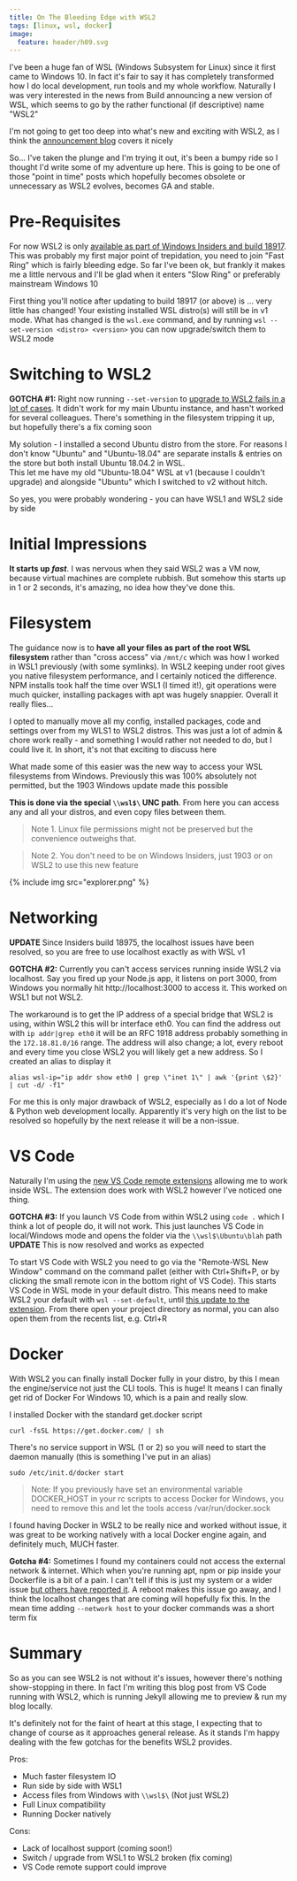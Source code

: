 ```yaml
---
title: On The Bleeding Edge with WSL2
tags: [linux, wsl, docker]
image:
  feature: header/h09.svg
---
```

I've been a huge fan of WSL (Windows Subsystem for Linux) since it first came to Windows 10. In fact it's fair to say it has completely transformed how I do local development, run tools and my whole workflow. Naturally I was very interested in the news from Build announcing a new version of WSL, which seems to go by the rather functional (if descriptive) name "WSL2"

I'm not going to get too deep into what's new and exciting with WSL2, as I think the [announcement blog](https://devblogs.microsoft.com/commandline/announcing-wsl-2/) covers it nicely

So... I've taken the plunge and I'm trying it out, it's been a bumpy ride so I thought I'd write some of my adventure up here. This is going to be one of those "point in time" posts which hopefully becomes obsolete or unnecessary as WSL2 evolves, becomes GA and stable.

<!--more-->

# Pre-Requisites
For now WSL2 is only [available as part of Windows Insiders and build 18917](https://devblogs.microsoft.com/commandline/wsl-2-is-now-available-in-windows-insiders/). This was probably my first major point of trepidation, you need to join "Fast Ring" which is fairly bleeding edge. So far I've been ok, but frankly it makes me a little nervous and I'll be glad when it enters "Slow Ring" or preferably mainstream Windows 10

First thing you'll notice after updating to build 18917 (or above) is ... very little has changed! 
Your existing installed WSL distro(s) will still be in v1 mode. What has changed is the `wsl.exe` command, and by running `wsl --set-version <distro> <version>` you can now upgrade/switch them to WSL2 mode

# Switching to WSL2
**GOTCHA #1:** Right now running `--set-version` to [upgrade to WSL2 fails in a lot of cases](https://github.com/microsoft/WSL/issues/4102). It didn't work for my main Ubuntu instance, and hasn't worked for several colleagues. There's something in the filesystem tripping it up, but hopefully there's a fix coming soon

My solution - I installed a second Ubuntu distro from the store. For reasons I don't know "Ubuntu" and "Ubuntu-18.04" are separate installs & entries on the store but both install Ubuntu 18.04.2 in WSL.  
This let me have my old "Ubuntu-18.04" WSL at v1 (because I couldn't upgrade) and alongside "Ubuntu" which I switched to v2 without hitch. 

So yes, you were probably wondering - you can have WSL1 and WSL2 side by side


# Initial Impressions
**It starts up *fast***. I was nervous when they said WSL2 was a VM now, because virtual machines are complete rubbish. But somehow this starts up in 1 or 2 seconds, it's amazing, no idea how they've done this.


# Filesystem
The guidance now is to **have all your files as part of the root WSL filesystem** rather than "cross access" via `/mnt/c` which was how I worked in WSL1 previously (with some symlinks). In WSL2 keeping under root gives you native filesystem performance, and I certainly noticed the difference. NPM installs took half the time over WSL1 (I timed it!), git operations were much quicker, installing packages with apt was hugely snappier. Overall it really flies...

I opted to manually move all my config, installed packages, code and settings over from my WLS1 to WSL2 distros. This was just a lot of admin & chore work really - and something I would rather not needed to do, but I could live it. In short, it's not that exciting to discuss here

What made some of this easier was the new way to access your WSL filesystems from Windows. Previously this was 100% absolutely not permitted, but the 1903 Windows update made this possible 

**This is done via the special `\\wsl$\` UNC path**. From here you can access any and all your distros, and even copy files between them. 

> Note 1. Linux file permissions might not be preserved but the convenience outweighs that.

> Note 2. You don't need to be on Windows Insiders, just 1903 or on WSL2 to use this new feature

{% include img src="explorer.png" %}

# Networking
**UPDATE** Since Insiders build 18975, the localhost issues have been resolved, so you are free to use localhost exactly as with WSL v1

**GOTCHA #2:** Currently you can't access services running inside WSL2 via localhost. Say you fired up your Node.js app, it listens on port 3000, from Windows you normally hit http://localhost:3000 to access it. This worked on WSL1 but not WSL2. 

The workaround is to get the IP address of a special bridge that WSL2 is using, within WSL2 this will br interface eth0. You can find the address out with `ip addr|grep eth0` it will be an RFC 1918 address probably something in the `172.18.81.0/16` range. The address will also change; a lot, every reboot and every time you close WSL2 you will likely get a new address. So I created an alias to display it
```
alias wsl-ip="ip addr show eth0 | grep \"inet 1\" | awk '{print \$2}' | cut -d/ -f1"
```

For me this is only major drawback of WSL2, especially as I do a lot of Node & Python web development locally. Apparently it's very high on the list to be resolved so hopefully by the next release it will be a non-issue.


# VS Code
Naturally I'm using the [new VS Code remote extensions](https://code.visualstudio.com/docs/remote/remote-overview) allowing me to work inside WSL. The extension does work with WSL2 however I've noticed one thing.

**GOTCHA #3:** If you launch VS Code from within WSL2 using `code .` which I think a lot of people do, it will not work. This just launches VS Code in local/Windows mode and opens the folder via the `\\wsl$\Ubuntu\blah` path **UPDATE** This is now resolved and works as expected

To start VS Code with WSL2 you need to go via the "Remote-WSL New Window" command on the command pallet (either with Ctrl+Shift+P, or by clicking the small remote icon in the bottom right of VS Code). This starts VS Code in WSL mode in your default distro. This means need to make WSL2 your default with `wsl --set-default`, until [this update to the extension](https://github.com/microsoft/vscode-remote-release/issues/118). From there open your project directory as normal, you can also open them from the recents list, e.g. Ctrl+R

# Docker
With WSL2 you can finally install Docker fully in your distro, by this I mean the engine/service not just the CLI tools. This is huge! It means I can finally get rid of Docker For Windows 10, which is a pain and really slow. 

I installed Docker with the standard get.docker script
```
curl -fsSL https://get.docker.com/ | sh 
```

There's no service support in WSL (1 or 2) so you will need to start the daemon manually (this is something I've put in an alias)
```
sudo /etc/init.d/docker start
```

> Note: If you previously have set an environmental variable DOCKER_HOST in your rc scripts to access Docker for Windows, you need to remove this and let the tools access /var/run/docker.sock


I found having Docker in WSL2 to be really nice and worked without issue, it was great to be working natively with a local Docker engine again, and definitely much, MUCH faster.

**Gotcha #4:** Sometimes I found my containers could not access the external network & internet. Which when you're running apt, npm or pip inside your Dockerfile is a bit of a pain. I can't tell if this is just my system or a wider issue [but others have reported it](https://github.com/MicrosoftDocs/WSL/issues/422). A reboot makes this issue go away, and I think the localhost changes that are coming will hopefully fix this. In the mean time adding `--network host` to your docker commands was a short term fix

# Summary
So as you can see WSL2 is not without it's issues, however there's nothing show-stopping in there. In fact I'm writing this blog post from VS Code running with WSL2, which is running Jekyll allowing me to preview & run my blog locally. 

It's definitely not for the faint of heart at this stage, I expecting that to change of course as it approaches general release. As it stands I'm happy dealing with the few gotchas for the benefits WSL2 provides.

Pros:
- Much faster filesystem IO
- Run side by side with WSL1
- Access files from Windows with `\\wsl$\` (Not just WSL2)
- Full Linux compatibility 
- Running Docker natively

Cons:
- Lack of localhost support (coming soon!)
- Switch / upgrade from WSL1 to WSL2 broken (fix coming)
- VS Code remote support could improve
  
